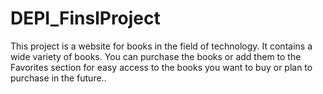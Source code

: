 # DEPI_FinslProject
This project is a website for books in the field of technology. It contains a wide variety of books. You can purchase the books or add them to the Favorites section for easy access to the books you want to buy or plan to purchase in the future..
